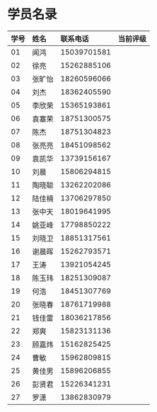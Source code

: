 # 学员名录

| **学号** | **姓名** | **联系电话** | **当前评级** |
| :--- | :--- | :--- | :--- |
| 01 | 闻鸿 | 15039701581 |  |
| 02 | 徐亮 | 15262885106 |  |
| 03 | 张旷怡 | 18260596066 |  |
| 04 | 刘杰 | 18362405590 |  |
| 05 | 李欣荣 | 15365193861 |  |
| 06 | 袁塞荣 | 18751300575 |  |
| 07 | 陈杰 | 18751304823 |  |
| 08 | 张亮亮 | 18451098562 |  |
| 09 | 袁凯华 | 13739156167 |  |
| 10 | 刘晨 | 15806294815 |  |
| 11 | 陶晓聪 | 13262202086 |  |
| 12 | 陆佳楠 | 13706297850 |  |
| 13 | 张中天 | 18019641995 |  |
| 14 | 姚亚峰 | 17798850222 |  |
| 15 | 刘晓卫 | 18851317561 |  |
| 16 | 谢晨晖 | 15262793571 |  |
| 17 | 王涛 | 13921054245 |  |
| 18 | 陈玉玮 | 18251309087 |  |
| 19 | 何浩 | 18451307769 |  |
| 20 | 张晓春 | 18761719988 |  |
| 21 | 钱佳雷 | 18036217856 |  |
| 22 | 郑爽 | 15823131136 |  |
| 23 | 顾嘉炜 | 15162825425 |  |
| 24 | 曹敏 | 15962809815 |  |
| 25 | 黄佳男 | 15896206855 |  |
| 26 | 彭贤君 | 15226341231 |  |
| 27 | 罗潇 | 13862830979 |  |



